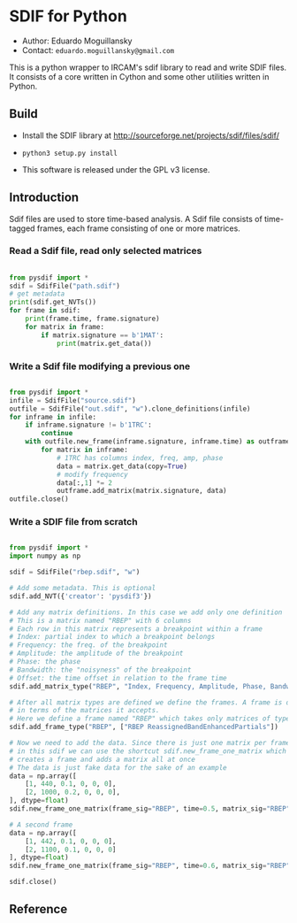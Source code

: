 
# SDIF for Python

* Author: Eduardo Moguillansky
* Contact: `eduardo.moguillansky@gmail.com`


This is a python wrapper to IRCAM's sdif library to read and write SDIF files.
It consists of a core written in Cython and some other utilities written in Python.

## Build

* Install the SDIF library at http://sourceforge.net/projects/sdif/files/sdif/

* `python3 setup.py install` 

* This software is released under the GPL v3 license.

## Introduction

Sdif files are used to store time-based analysis. A Sdif file consists of time-tagged frames, each frame consisting of one or more matrices. 

### Read a Sdif file, read only selected matrices
    
```python
    
from pysdif import *
sdif = SdifFile("path.sdif")
# get metadata
print(sdif.get_NVTs())
for frame in sdif:
    print(frame.time, frame.signature)
    for matrix in frame:
        if matrix.signature == b'1MAT':
            print(matrix.get_data())
```

### Write a Sdif file modifying a previous one

```python

from pysdif import *
infile = SdifFile("source.sdif")
outfile = SdifFile("out.sdif", "w").clone_definitions(infile)
for inframe in infile:
    if inframe.signature != b'1TRC':
        continue
    with outfile.new_frame(inframe.signature, inframe.time) as outframe:
        for matrix in inframe:
            # 1TRC has columns index, freq, amp, phase
            data = matrix.get_data(copy=True)
            # modify frequency
            data[:,1] *= 2
            outframe.add_matrix(matrix.signature, data)
outfile.close()
```
### Write a SDIF file from scratch

```python

from pysdif import *
import numpy as np

sdif = SdifFile("rbep.sdif", "w")

# Add some metadata. This is optional
sdif.add_NVT({'creator': 'pysdif3'})

# Add any matrix definitions. In this case we add only one definition
# This is a matrix named "RBEP" with 6 columns
# Each row in this matrix represents a breakpoint within a frame
# Index: partial index to which a breakpoint belongs
# Frequency: the freq. of the breakpoint
# Amplitude: the amplitude of the breakpoint
# Phase: the phase
# Bandwidth: the "noisyness" of the breakpoint
# Offset: the time offset in relation to the frame time
sdif.add_matrix_type("RBEP", "Index, Frequency, Amplitude, Phase, Bandwidth, Offset")

# After all matrix types are defined we define the frames. A frame is defined
# in terms of the matrices it accepts.
# Here we define a frame named "RBEP" which takes only matrices of type "RBEP"
sdif.add_frame_type("RBEP", ["RBEP ReassignedBandEnhancedPartials"])

# Now we need to add the data. Since there is just one matrix per frame
# in this sdif we can use the shortcut sdif.new_frame_one_matrix which 
# creates a frame and adds a matrix all at once
# The data is just fake data for the sake of an example
data = np.array([
    [1, 440, 0.1, 0, 0, 0],
    [2, 1000, 0.2, 0, 0, 0], 
], dtype=float)
sdif.new_frame_one_matrix(frame_sig="RBEP", time=0.5, matrix_sig="RBEP", data=data)

# A second frame
data = np.array([
    [1, 442, 0.1, 0, 0, 0],
    [2, 1100, 0.1, 0, 0, 0]
], dtype=float)
sdif.new_frame_one_matrix(frame_sig="RBEP", time=0.6, matrix_sig="RBEP", data=data)

sdif.close()

```

## Reference


